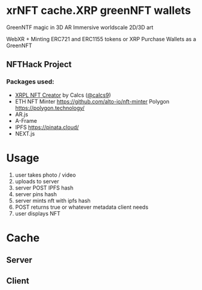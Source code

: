 # xrNFT cache.XRP greenNFT wallets

GreenNTF magic in 3D AR Immersive worldscale 2D/3D art

WebXR + Minting ERC721 and ERC1155 tokens or XRP Purchase Wallets as a GreenNFT

## NFTHack Project

### Packages used:

- [XRPL NFT Creator](https://github.com/calvincs/xrpl-nft-creator) by Calcs ([@calcs9](https://twitter.com/calcs9)) 
- ETH NFT Minter https://github.com/alto-io/nft-minter Polygon https://polygon.technology/
- AR.js
- A-Frame
- IPFS https://pinata.cloud/
- NEXT.js

# Usage

1. user takes photo / video
2. uploads to server
3. server POST IPFS hash
4. server pins hash
5. server mints nft with ipfs hash
6. POST returns true or whatever metadata client needs
7. user displays NFT

# Cache

## Server

## Client

